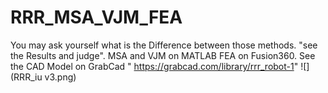 # RRR_MSA_VJM_FEA
You may ask yourself what is the Difference between those methods. "see the Results and judge".
MSA and VJM on MATLAB 
FEA on Fusion360.
See the CAD Model on GrabCad " https://grabcad.com/library/rrr_robot-1"
![](RRR_iu v3.png)
